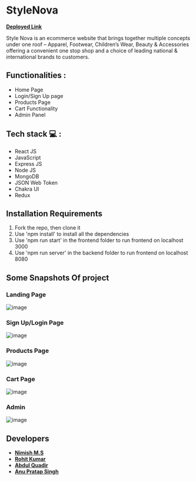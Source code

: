 # StyleNova  
**[Deployed Link](https://stylenova.netlify.app/)**

Style Nova is an ecommerce website that brings together multiple concepts under one roof – Apparel, Footwear, Children’s Wear, Beauty & Accessories offering a convenient one stop shop and a choice of leading national & international brands to customers.

## Functionalities :
<ul>
<li>Home Page</li>
<li>Login/Sign Up page</li>
<li>Products Page</li>
<li>Cart Functionality</li>
<li>Admin Panel</li>
</ul>

## Tech stack  💻 :
<ul>
<li>React JS</li>
<li>JavaScript</li>
<li>Express JS</li>
<li>Node JS</li>
<li>MongoDB</li>
<li>JSON Web Token</li>
<li>Chakra UI</li>
<li>Redux</li>
</ul>

## Installation Requirements
<ol>
<li>Fork the repo, then clone it</li>
<li>Use 'npm install' to install all the dependencies</li>
<li>Use 'npm run start' in the frontend folder to run frontend on localhost 3000</li>
<li>Use 'npm run server' in the backend folder to run frontend on localhost 8080</li>

</ol>

## Some Snapshots Of project

### Landing Page
![image](https://user-images.githubusercontent.com/94216507/209812390-77c6b886-1ffe-482a-8c37-09d54c978000.png)

### Sign Up/Login Page
![image](https://user-images.githubusercontent.com/94216507/209809135-baf82107-18a9-4d80-91f1-055acffe878e.png)

### Products Page
![image](https://user-images.githubusercontent.com/94216507/209809555-8a876708-c4f2-4d3e-ba36-adbc754b561d.png)

### Cart Page
![image](https://user-images.githubusercontent.com/94216507/209812227-30a76cb1-9849-479d-9364-1d620e1d5a40.png)

### Admin
![image](https://user-images.githubusercontent.com/94216507/209811388-6715eb53-a299-48e2-a0e0-5548b11119fd.png)


## Developers

 - **[Nimish M.S](https://github.com/msnimish)**
 - **[Rohit Kumar](https://github.com/rohit0985)**
 - **[Abdul Quadir](https://github.com/abdulquadir77)**
 - **[Anu Pratap Singh](https://github.com/AnuPratap10)**
 
